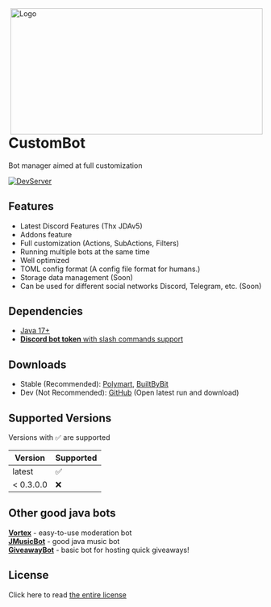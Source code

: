 <img align="right" src="https://github.com/mani1232/CustomBot/blob/master/src/main/resources/CustomBot_Banner.png?raw=true" height="250px" width="500px" alt="Logo">

# CustomBot

Bot manager aimed at full customization

[![DevServer](https://discordapp.com/api/guilds/1041851761796841554/widget.png?style=shield)](https://discord.gg/ayjZCtsh5j)

## Features

- Latest Discord Features (Thx JDAv5)
- Addons feature
- Full customization (Actions, SubActions, Filters)
- Running multiple bots at the same time
- Well optimized
- TOML config format (A config file format for humans.)
- Storage data management (Soon)
- Can be used for different social networks Discord, Telegram, etc. (Soon)

## Dependencies

- [Java 17+](https://adoptium.net/temurin/releases/)
- [**Discord bot token** with slash commands support](https://discord.com/developers/applications)

## Downloads

- Stable (Recommended): [Polymart](https://polymart.org/resource/custombot.3248), [BuiltByBit](https://builtbybit.com/resources/custombot.26348/updates)
- Dev (Not Recommended): [GitHub](https://github.com/mani1232/CustomBot/actions) (Open latest run and download)

## Supported Versions

Versions with :white_check_mark: are supported

| Version   | Supported          |
|-----------|--------------------|
| latest    | :white_check_mark: |
| < 0.3.0.0 | :x:                |

## Other good java bots

[**Vortex**](https://github.com/jagrosh/Vortex) - easy-to-use moderation bot<br>
[**JMusicBot**](https://github.com/jagrosh/MusicBot) - good java music bot<br>
[**GiveawayBot**](https://github.com/jagrosh/GiveawayBot) - basic bot for hosting quick giveaways!<br>

## License

Click here to read [the entire license](https://github.com/mani1232/CustomBot/blob/master/LICENSE.md)